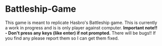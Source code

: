 # Battleship-Game
This game is meant to replicate Hasbro's Battleship game.
This is currently a work in progress and is is only player against computer.
**Important note!! - Don't press any keys (like enter) if not prompted.**
There will be bugs!! If you find any please report them so I can get them fixed.
